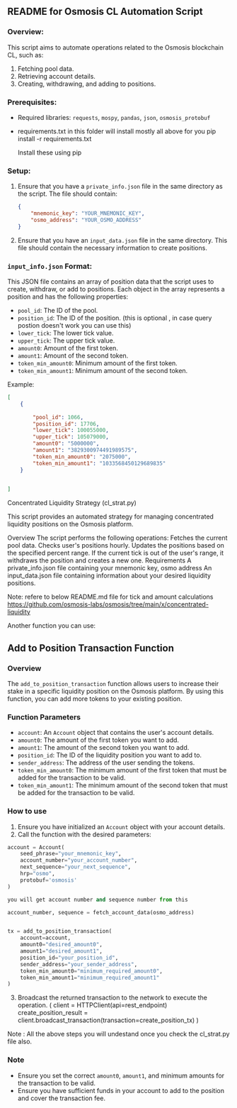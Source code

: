 
## README for Osmosis CL Automation Script

### Overview:

This script aims to automate operations related to the Osmosis blockchain CL, such as:

1. Fetching pool data.
2. Retrieving account details.
3. Creating, withdrawing, and adding to positions.

### Prerequisites:

- Required libraries: `requests`, `mospy`, `pandas`, `json`, `osmosis_protobuf`
- requirements.txt in this folder will install mostly all above for you
     pip install -r requirements.txt
  
  Install these using pip

  
  
  
### Setup:

1. Ensure that you have a `private_info.json` file in the same directory as the script. The file should contain:

   ```json
   {
       "mnemonic_key": "YOUR_MNEMONIC_KEY",
       "osmo_address": "YOUR_OSMO_ADDRESS"
   }
   ```

2. Ensure that you have an `input_data.json` file in the same directory. This file should contain the necessary information to create positions.
### `input_info.json` Format:

This JSON file contains an array of position data that the script uses to create, withdraw, or add to positions. Each object in the array represents a position and has the following properties:

- `pool_id`: The ID of the pool.
- `position_id`: The ID of the position. (this is optional , in case query postion doesn't work you can use this)
- `lower_tick`: The lower tick value.
- `upper_tick`: The upper tick value.
- `amount0`: Amount of the first token.
- `amount1`: Amount of the second token.
- `token_min_amount0`: Minimum amount of the first token.
- `token_min_amount1`: Minimum amount of the second token.

Example:

```json
[
    {
        
        "pool_id": 1066,
        "position_id": 17706,
        "lower_tick": 100055000,
        "upper_tick": 105079000,
        "amount0": "5000000",
        "amount1": "3829300974491989575",
        "token_min_amount0": "2075000",
        "token_min_amount1": "1033568450129689835"
    }

    
]

```

Concentrated Liquidity Strategy (cl_strat.py)

This script provides an automated strategy for managing concentrated liquidity positions on the Osmosis platform.

Overview
The script performs the following operations:
  Fetches the current pool data.
  Checks user's positions hourly.
  Updates the positions based on the specified percent range. If the current tick is out of the user's range, it withdraws the position and creates a new one.
Requirements
  A private_info.json file containing your mnemonic key, osmo address
  An input_data.json file containing information about your desired liquidity positions.

Note: refere to below README.md file for tick and amount calculations
https://github.com/osmosis-labs/osmosis/tree/main/x/concentrated-liquidity



Another function you can use:


## Add to Position Transaction Function

### Overview

The `add_to_position_transaction` function allows users to increase their stake in a specific liquidity position on the Osmosis platform. By using this function, you can add more tokens to your existing position.

### Function Parameters

- `account`: An `Account` object that contains the user's account details.
- `amount0`: The amount of the first token you want to add.
- `amount1`: The amount of the second token you want to add.
- `position_id`: The ID of the liquidity position you want to add to.
- `sender_address`: The address of the user sending the tokens.
- `token_min_amount0`: The minimum amount of the first token that must be added for the transaction to be valid.
- `token_min_amount1`: The minimum amount of the second token that must be added for the transaction to be valid.

### How to use

1. Ensure you have initialized an `Account` object with your account details.
2. Call the function with the desired parameters:

```python
account = Account(
    seed_phrase="your_mnemonic_key",
    account_number="your_account_number",
    next_sequence="your_next_sequence",
    hrp="osmo",
    protobuf='osmosis'
)

you will get account number and sequence number from this

account_number, sequence = fetch_account_data(osmo_address)


tx = add_to_position_transaction(
    account=account,
    amount0="desired_amount0",
    amount1="desired_amount1",
    position_id="your_position_id",
    sender_address="your_sender_address",
    token_min_amount0="minimum_required_amount0",
    token_min_amount1="minimum_required_amount1"
)
```

3. Broadcast the returned transaction to the network to execute the operation.
( client = HTTPClient(api=rest_endpoint)
  create_position_result = client.broadcast_transaction(transaction=create_position_tx)
)

Note : All the above steps you will undestand once you check the cl_strat.py file also. 
### Note

- Ensure you set the correct `amount0`, `amount1`, and minimum amounts for the transaction to be valid.
- Ensure you have sufficient funds in your account to add to the position and cover the transaction fee.
